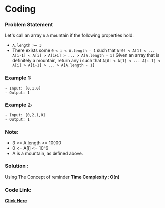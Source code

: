 # Coding
### Problem Statement

Let's call an array `A` a mountain if the following properties hold:

- `A.length >= 3`
- There exists some `0 < i < A.length - 1` such that `A[0] < A[1] < ... A[i-1] < A[i] > A[i+1] > ... > A[A.length - 1]`
Given an array that is definitely a mountain, return any i such that `A[0] < A[1] < ... A[i-1] < A[i] > A[i+1] > ... > A[A.length - 1]`


### Example 1:

```
- Input: [0,1,0]
- Output: 1
```

### Example 2:

```
- Input: [0,2,1,0]
- Output: 1
```
 
### Note:

* 3 <= A.length <= 10000
* 0 <= A[i] <= 10^6
* A is a mountain, as defined above.


### Solution :
 Using The Concept of reminder 
 **Time Complexity : O(n)** 
 
 ### Code Link:
 
 [**Click Here**](https://github.com/imgauravsin/Coding/blob/master/LEETCODE/Palindrome%20Number/Palindrome%20Number.cpp)
 
 